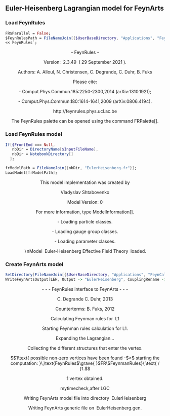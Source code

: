 ## Euler-Heisenberg Lagrangian model for FeynArts

### Load FeynRules

```mathematica
FR$Parallel = False;
$FeynRulesPath = FileNameJoin[{$UserBaseDirectory, "Applications", "FeynRules"}];
<< FeynRules`;
```

$$\text{ - FeynRules - }$$

$$\text{Version: }\;\text{2.3.49}\;\text{ (} \;\text{29 September 2021}\;\text{).}$$

$$\text{Authors: A. Alloul, N. Christensen, C. Degrande, C. Duhr, B. Fuks}$$

$$$$

$$\text{Please cite:}$$

$$\text{    - Comput.Phys.Commun.185:2250-2300,2014 (arXiv:1310.1921);}$$

$$\text{    - Comput.Phys.Commun.180:1614-1641,2009 (arXiv:0806.4194).}$$

$$$$

$$\text{http://feynrules.phys.ucl.ac.be}$$

$$$$

$$\text{The FeynRules palette can be opened using the command FRPalette[].}$$

### Load FeynRules model

```mathematica
If[$FrontEnd === Null, 
   nbDir = DirectoryName[$InputFileName], 
   nbDir = NotebookDirectory[] 
  ];
```

```mathematica
frModelPath = FileNameJoin[{nbDir, "EulerHeisenberg.fr"}];
LoadModel[frModelPath];
```

$$\text{This model implementation was created by}$$

$$\text{Vladyslav Shtabovenko}$$

$$\text{Model Version: }0$$

$$\text{For more information, type ModelInformation[].}$$

$$\text{}$$

$$\text{   - Loading particle classes.}$$

$$\text{   - Loading gauge group classes.}$$

$$\text{   - Loading parameter classes.}$$

$$\text{$\backslash $nModel }\;\text{Euler-Heisenberg Effective Field Theory}\;\text{ loaded.}$$

### Create FeynArts model

```mathematica
SetDirectory[FileNameJoin[{$UserBaseDirectory, "Applications", "FeynCalc", "FeynArts", "Models"}]];
WriteFeynArtsOutput[LEH, Output -> "EulerHeisenberg", CouplingRename -> False];
```

$$\text{ - - - FeynRules interface to FeynArts - - -}$$

$$\text{      C. Degrande C. Duhr, 2013}$$

$$\text{      Counterterms: B. Fuks, 2012}$$

$$\text{Calculating Feynman rules for }\;\text{L1}$$

$$\text{Starting Feynman rules calculation for L1.}$$

$$\text{Expanding the Lagrangian...}$$

$$\text{Collecting the different structures that enter the vertex.}$$

$$1\text{ possible non-zero vertices have been found -$>$ starting the computation: }\;\text{FeynRules$\grave{ }$FR\$FeynmanRules}\;\text{ / }1.$$

$$\text{1 vertex obtained.}$$

$$\text{mytimecheck,after LGC}$$

$$\text{Writing FeynArts model file into directory }\;\text{EulerHeisenberg}$$

$$\text{Writing FeynArts generic file on }\;\text{EulerHeisenberg.gen}.$$